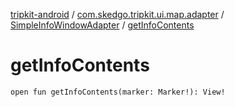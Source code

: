 [tripkit-android](../../index.md) / [com.skedgo.tripkit.ui.map.adapter](../index.md) / [SimpleInfoWindowAdapter](index.md) / [getInfoContents](./get-info-contents.md)

# getInfoContents

`open fun getInfoContents(marker: Marker!): View!`